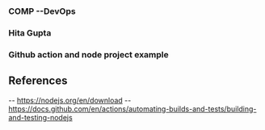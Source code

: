 ### COMP --DevOps
### Hita Gupta

### Github action and node project example

## References

-- https://nodejs.org/en/download
-- https://docs.github.com/en/actions/automating-builds-and-tests/building-and-testing-nodejs
